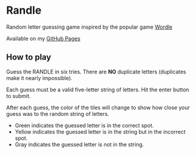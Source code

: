 # Randle
Random letter guessing game inspired by the popular game [Wordle](https://www.nytimes.com/games/wordle/index.html)

Available on my [GitHub Pages](https://bradpickering.github.io/randle/)

## How to play
 Guess the RANDLE in six tries. There are <strong>NO</strong> duplicate letters (duplicates make it nearly impossible).
 
 Each guess must be a valid five-letter string of letters. Hit the enter button to submit.
 
 After each guess, the color of the tiles will change to show how close your guess was to the random string of letters.
 - Green indicates the guessed letter is in the correct spot.
 - Yellow indicates the guessed letter is in the string but in the incorrect spot.
 - Gray indicates the guessed letter is not in the string.
 
